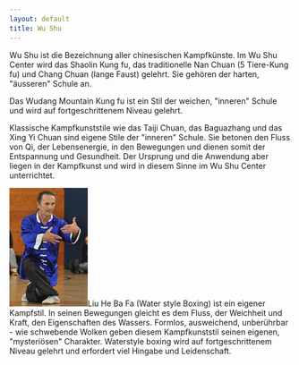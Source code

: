```yaml
---
layout: default
title: Wu Shu
---
```


Wu Shu ist die Bezeichnung aller chinesischen Kampfkünste.
Im Wu Shu Center wird das Shaolin Kung fu, das traditionelle Nan Chuan (5 Tiere-Kung fu) und Chang Chuan (lange Faust) gelehrt. Sie gehören der harten, "äusseren" Schule an.

Das Wudang Mountain Kung fu ist ein Stil der weichen, "inneren" Schule und wird auf fortgeschrittenem Niveau gelehrt.

Klassische Kampfkunststile wie das Taiji Chuan, das Baguazhang und das Xing Yi Chuan sind eigene Stile der "inneren" Schule. Sie betonen den Fluss von Qi, der Lebensenergie, in den Bewegungen und dienen somit der Entspannung und Gesundheit. Der Ursprung und die Anwendung aber liegen in der Kampfkunst und wird in diesem Sinne im Wu Shu Center unterrichtet.

<img class="right" src="/images/waterstyle-chris.jpg" alt="Waterstyle boxing">Liu He Ba Fa (Water style Boxing) ist ein eigener Kampfstil. In seinen Bewegungen gleicht es dem Fluss, der Weichheit und Kraft, den Eigenschaften des Wassers.
Formlos, ausweichend, unberührbar - wie schwebende Wolken geben diesem Kampfkunststil seinen eigenen, "mysteriösen" Charakter. Waterstyle boxing wird auf fortgeschrittenem Niveau gelehrt und erfordert viel Hingabe und Leidenschaft.

<p style="clear: both;"></p>